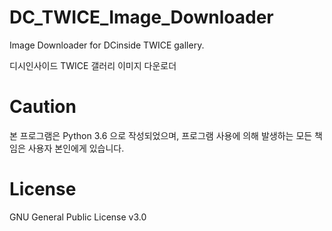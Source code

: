 # DC_TWICE_Image_Downloader
Image Downloader for DCinside TWICE gallery.

디시인사이드 TWICE 갤러리 이미지 다운로더

# Caution
본 프로그램은 Python 3.6 으로 작성되었으며, 프로그램 사용에 의해 발생하는 모든 책임은 사용자 본인에게 있습니다.

# License
GNU General Public License v3.0
